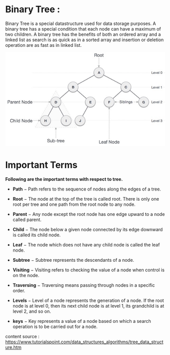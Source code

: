 # Binary Tree :
Binary Tree is a special datastructure used for data storage purposes. A binary tree has a special condition that each node can have a maximum of two children. A binary tree has the benefits of both an ordered array and a linked list as search is as quick as in a sorted array and insertion or deletion operation are as fast as in linked list.

![alt text](../assets/binary_tree.png "BINARY TREE")

# Important Terms
**Following are the important terms with respect to tree.**

- **Path** − Path refers to the sequence of nodes along the edges of a tree.

- **Root** − The node at the top of the tree is called root. There is only one root per tree and one path from the root node to any node.

- **Parent** − Any node except the root node has one edge upward to a node called parent.

- **Child** − The node below a given node connected by its edge downward is called its child node.

- **Leaf** − The node which does not have any child node is called the leaf node.

- **Subtree** − Subtree represents the descendants of a node.

- **Visiting** − Visiting refers to checking the value of a node when control is on the node.

- **Traversing** − Traversing means passing through nodes in a specific order.

- **Levels** − Level of a node represents the generation of a node. If the root node is at level 0, then its next child node is at 
               level 1, its grandchild is at level 2, and so on.

- **keys** − Key represents a value of a node based on which a search operation is to be carried out for a node.


content source : https://www.tutorialspoint.com/data_structures_algorithms/tree_data_structure.htm
